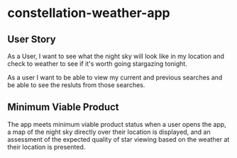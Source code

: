 # constellation-weather-app

## User Story

As a User, I want to see what the night sky will look like in my location and check to weather to see if it's worth going stargazing tonight.

As a user I want to be able to view my current and previous searches and be able to see the resluts from those searches. 

## Minimum Viable Product

The app meets minimum viable product status when a user opens the app, a map of the night sky directly over their location is displayed, and an assessment of the expected quality of star viewing based on the weather at their location is presented.

